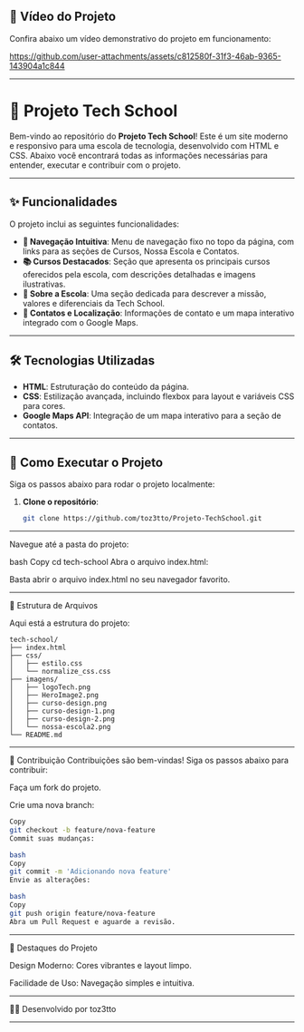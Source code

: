 ## 🎥 Vídeo do Projeto

Confira abaixo um vídeo demonstrativo do projeto em funcionamento:


https://github.com/user-attachments/assets/c812580f-31f3-46ab-9365-143904a1c844


---

# 🚀 Projeto Tech School

Bem-vindo ao repositório do **Projeto Tech School**! Este é um site moderno e responsivo para uma escola de tecnologia, desenvolvido com HTML e CSS. Abaixo você encontrará todas as informações necessárias para entender, executar e contribuir com o projeto.

---

## ✨ Funcionalidades

O projeto inclui as seguintes funcionalidades:

- **🎯 Navegação Intuitiva**: Menu de navegação fixo no topo da página, com links para as seções de Cursos, Nossa Escola e Contatos.
- **📚 Cursos Destacados**: Seção que apresenta os principais cursos oferecidos pela escola, com descrições detalhadas e imagens ilustrativas.
- **🏫 Sobre a Escola**: Uma seção dedicada para descrever a missão, valores e diferenciais da Tech School.
- **📍 Contatos e Localização**: Informações de contato e um mapa interativo integrado com o Google Maps.

---

## 🛠️ Tecnologias Utilizadas

- **HTML**: Estruturação do conteúdo da página.
- **CSS**: Estilização avançada, incluindo flexbox para layout e variáveis CSS para cores.
- **Google Maps API**: Integração de um mapa interativo para a seção de contatos.

---

## 🚀 Como Executar o Projeto

Siga os passos abaixo para rodar o projeto localmente:

1. **Clone o repositório**:
   ```bash
   git clone https://github.com/toz3tto/Projeto-TechSchool.git

---

Navegue até a pasta do projeto:

bash
Copy
cd tech-school
Abra o arquivo index.html:

Basta abrir o arquivo index.html no seu navegador favorito.

---
📂 Estrutura de Arquivos

Aqui está a estrutura do projeto:

 ```
tech-school/
├── index.html
├── css/
│   ├── estilo.css
│   └── normalize_css.css
├── imagens/
│   ├── logoTech.png
│   ├── HeroImage2.png
│   ├── curso-design.png
│   ├── curso-design-1.png
│   ├── curso-design-2.png
│   └── nossa-escola2.png
└── README.md
```
---

🤝 Contribuição
Contribuições são bem-vindas! Siga os passos abaixo para contribuir:

Faça um fork do projeto.

Crie uma nova branch:

 ```bash
Copy
git checkout -b feature/nova-feature
Commit suas mudanças:

bash
Copy
git commit -m 'Adicionando nova feature'
Envie as alterações:

bash
Copy
git push origin feature/nova-feature
Abra um Pull Request e aguarde a revisão.
 ```
---

🌟 Destaques do Projeto

Design Moderno: Cores vibrantes e layout limpo.

Facilidade de Uso: Navegação simples e intuitiva.

---

👨‍💻 Desenvolvido por
toz3tto

---
